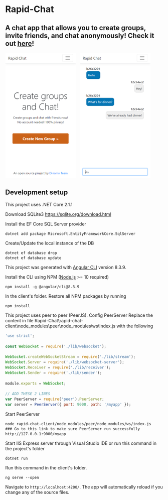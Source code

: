 # Rapid-Chat

## A chat app that allows you to create groups, invite friends, and chat anonymously! Check it out [here](https://rapidchat.azurewebsites.net/)!

<div>
<img src="./images/HomeView.png" height=400px style="margin-right: 10px">
<img src="./images/ChatView.png" height=400px>
</div>

## **Development setup**

This project uses .NET Core 2.1.1

Download SQLite3
https://sqlite.org/download.html

Install the EF Core SQL Server provider

```shell
dotnet add package Microsoft.EntityFrameworkCore.SqlServer
```
Create/Update the local instance of the DB

```shell
dotnet ef database drop
dotnet ef database update
```
This project was generated with [Angular CLI](https://cli.angular.io/) version 8.3.9.

Install the CLI using NPM ([Node.js](https://nodejs.org/en/) >= 10 required)

```shell
npm install -g @angular/cli@8.3.9 
```
In the client's folder. Restore all NPM packages by running

```shell
npm install
```
This project uses peer to peer (PeerJS). Config PeerServer
Replace the content in file Rapid-Chat\rapid-chat-client\node_modules\peer\node_modules\ws\index.js with the following

```js
'use strict';

const WebSocket = require('./lib/websocket');

WebSocket.createWebSocketStream = require('./lib/stream');
WebSocket.Server = require('./lib/websocket-server');
WebSocket.Receiver = require('./lib/receiver');
WebSocket.Sender = require('./lib/sender');

module.exports = WebSocket;

// ADD THESE 2 LINES
var PeerServer = require('peer').PeerServer;
var server = PeerServer({ port: 9000, path: '/myapp' });
```

Start PeerServer

```shell
node rapid-chat-client/node_modules/peer/node_modules/ws/index.js
### Go to this link to make sure PeerServer run successfully http://127.0.0.1:9000/myapp
```
Start IIS Express server through Visual Studio IDE or run this command in the project's folder
```shell
dotnet run
```
Run this command in the client's folder.

```shell
ng serve --open
```
 Navigate to `http://localhost:4200/`. The app will automatically reload if you change any of the source files.
